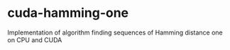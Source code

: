 # cuda-hamming-one
Implementation of algorithm finding sequences of Hamming distance one on CPU and CUDA
